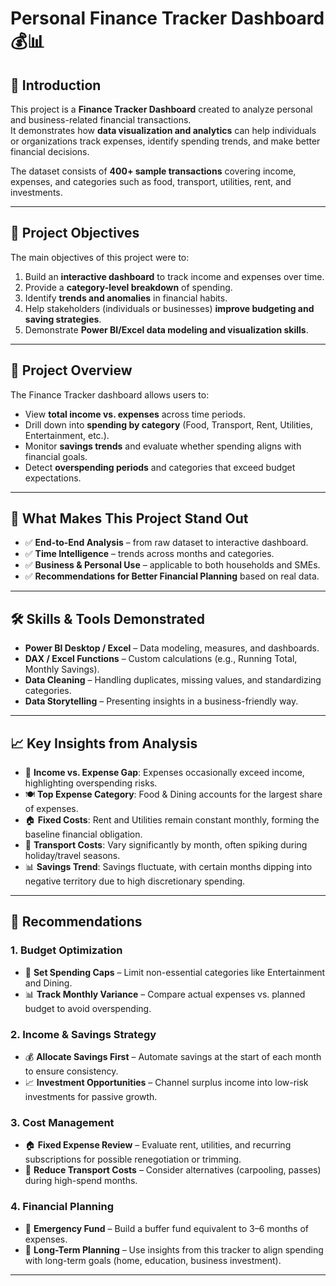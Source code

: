# Personal Finance Tracker Dashboard 💰📊

## 👋 Introduction
This project is a **Finance Tracker Dashboard** created to analyze personal and business-related financial transactions.  
It demonstrates how **data visualization and analytics** can help individuals or organizations track expenses, identify spending trends, and make better financial decisions.  

The dataset consists of **400+ sample transactions** covering income, expenses, and categories such as food, transport, utilities, rent, and investments.  

---

## 🎯 Project Objectives
The main objectives of this project were to:
1. Build an **interactive dashboard** to track income and expenses over time.  
2. Provide a **category-level breakdown** of spending.  
3. Identify **trends and anomalies** in financial habits.  
4. Help stakeholders (individuals or businesses) **improve budgeting and saving strategies**.  
5. Demonstrate **Power BI/Excel data modeling and visualization skills**.  

---

## 📌 Project Overview
The Finance Tracker dashboard allows users to:
- View **total income vs. expenses** across time periods.  
- Drill down into **spending by category** (Food, Transport, Rent, Utilities, Entertainment, etc.).  
- Monitor **savings trends** and evaluate whether spending aligns with financial goals.  
- Detect **overspending periods** and categories that exceed budget expectations.  

---

## 🚀 What Makes This Project Stand Out
- ✅ **End-to-End Analysis** – from raw dataset to interactive dashboard.  
- ✅ **Time Intelligence** – trends across months and categories.  
- ✅ **Business & Personal Use** – applicable to both households and SMEs.  
- ✅ **Recommendations for Better Financial Planning** based on real data.  

---

## 🛠️ Skills & Tools Demonstrated
- **Power BI Desktop / Excel** – Data modeling, measures, and dashboards.  
- **DAX / Excel Functions** – Custom calculations (e.g., Running Total, Monthly Savings).  
- **Data Cleaning** – Handling duplicates, missing values, and standardizing categories.  
- **Data Storytelling** – Presenting insights in a business-friendly way.  

---

## 📈 Key Insights from Analysis
- 💸 **Income vs. Expense Gap**: Expenses occasionally exceed income, highlighting overspending risks.  
- 🍽️ **Top Expense Category**: Food & Dining accounts for the largest share of expenses.  
- 🏠 **Fixed Costs**: Rent and Utilities remain constant monthly, forming the baseline financial obligation.  
- 🚗 **Transport Costs**: Vary significantly by month, often spiking during holiday/travel seasons.  
- 📊 **Savings Trend**: Savings fluctuate, with certain months dipping into negative territory due to high discretionary spending.  

---

## 📌 Recommendations 

### 1. Budget Optimization
- 📝 **Set Spending Caps** – Limit non-essential categories like Entertainment and Dining.  
- 📊 **Track Monthly Variance** – Compare actual expenses vs. planned budget to avoid overspending.  

### 2. Income & Savings Strategy
- 💰 **Allocate Savings First** – Automate savings at the start of each month to ensure consistency.  
- 📈 **Investment Opportunities** – Channel surplus income into low-risk investments for passive growth.  

### 3. Cost Management
- 🏠 **Fixed Expense Review** – Evaluate rent, utilities, and recurring subscriptions for possible renegotiation or trimming.  
- 🚗 **Reduce Transport Costs** – Consider alternatives (carpooling, passes) during high-spend months.  

### 4. Financial Planning
- 🎯 **Emergency Fund** – Build a buffer fund equivalent to 3–6 months of expenses.  
- 🧭 **Long-Term Planning** – Use insights from this tracker to align spending with long-term goals (home, education, business investment).  

---


